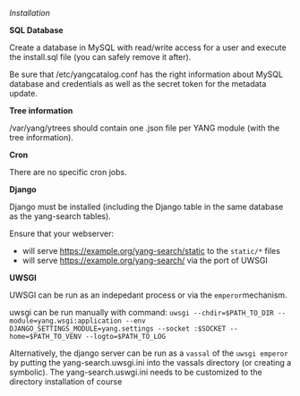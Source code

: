 *Installation*

**SQL Database**

Create a database in MySQL with read/write access for a user and execute the install.sql file (you can safely remove it after).

Be sure that /etc/yangcatalog.conf has the right information about MySQL database and credentials as well as the secret token for the metadata update.

**Tree information**

/var/yang/ytrees should contain one .json file per YANG module (with the tree information).

**Cron**

There are no specific cron jobs.

**Django**

Django must be installed (including the Django table in the same database as the yang-search tables).

Ensure that your webserver:
* will serve https://example.org/yang-search/static to the `static/*` files
* will serve https://example.org/yang-search/ via the port of UWSGI

**UWSGI**

UWSGI can be run as an indepedant process or via the `emperor`mechanism.

uwsgi can be run manually with command:
 `uwsgi --chdir=$PATH_TO_DIR --module=yang.wsgi:application --env DJANGO_SETTINGS_MODULE=yang.settings --socket :$SOCKET --home=$PATH_TO_VENV --logto=$PATH_TO_LOG`

Alternatively, the django server can be run as a `vassal` of the `uwsgi emperor` by putting the yang-search.uwsgi.ini into the vassals directory (or creating a symbolic).
The yang-search.uswgi.ini needs to be customized to the directory installation of course
